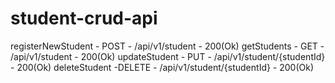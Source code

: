 # student-crud-api
registerNewStudent - POST - /api/v1/student - 200(Ok) 
getStudents - GET - /api/v1/student - 200(Ok) 
updateStudent - PUT - /api/v1/student/{studentId} - 200(Ok)
deleteStudent  -DELETE - /api/v1/student/{studentId} - 200(Ok)
